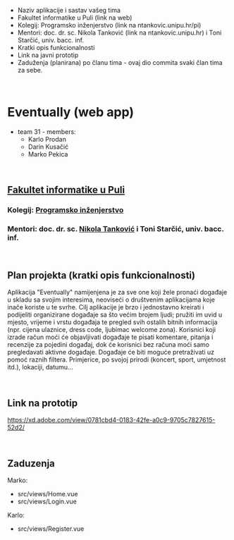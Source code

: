 - Naziv aplikacije i sastav vašeg tima
- Fakultet informatike u Puli (link na web)
- Kolegij: Programsko inženjerstvo (link na ntankovic.unipu.hr/pi)
- Mentori: doc. dr. sc. Nikola Tanković (link na ntankovic.unipu.hr) i Toni Starčić, univ. bacc. inf.
- Kratki opis funkcionalnosti
- Link na javni prototip
- Zaduženja (planirana) po članu tima - ovaj dio commita svaki član tima za sebe.

<br>

# Eventually (web app)
- team 31 - members:
   - Karlo Prodan
   - Darin Kusačić
   - Marko Pekica

<br>

## [Fakultet informatike u Puli](https://fipu.unipu.hr/fipu) 

### Kolegij: [Programsko inženjerstvo](ntankovic.unipu.hr/pi)

### Mentori: doc. dr. sc. [Nikola Tanković](ntankovic.unipu.hr) i Toni Starčić, univ. bacc. inf.

<br>

## Plan projekta (kratki opis funkcionalnosti)

Aplikacija "Eventually" namijenjena je za sve one koji žele pronaći događaje u skladu sa svojim interesima, neoviseći o društvenim aplikacijama koje inače koriste u te svrhe.
Cilj aplikacije je brzo i jednostavno kreirati i podijeliti organizirane događaje sa što većim brojem ljudi; pružiti im uvid u mjesto, vrijeme i vrstu događaja te pregled svih ostalih bitnih informacija (npr. cijena ulaznice, dress code, ljubimac welcome zona).
Korisnici koji izrade račun moći će objavljivati događaje te pisati komentare, pitanja i recenzije za pojedini događaj, dok će korisnici bez računa moći samo pregledavati aktivne događaje.
Događaje će biti moguće pretraživati uz pomoć raznih filtera. Primjerice, po svojoj prirodi (koncert, sport, umjetnost itd.), lokaciji, datumu...

<br>

## Link na prototip

https://xd.adobe.com/view/0781cbd4-0183-42fe-a0c9-9705c7827615-52d2/

<br>

## Zaduzenja

Marko:
- src/views/Home.vue
- src/views/Login.vue

Karlo:
- src/views/Register.vue
